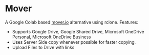 # Mover
A Google Colab based [mover.io](https://mover.io/index.html) alternative using rclone.
Features:
- Supports Google Drive, Google Shared Drive, Microsoft OneDrive Personal, Microsoft OneDrive Business
- Uses Server Side copy whenever possible for faster copying.
- Upload Files to Drive with links
